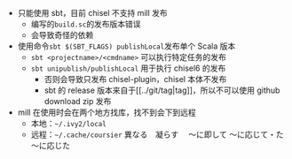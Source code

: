 - 只能使用 sbt，目前 chisel 不支持 mill 发布
  - 编写的`build.sc`的发布版本错误
  - 会导致奇怪的依赖
- 使用命令`sbt $(SBT_FLAGS) publishLocal`发布单个 Scala 版本
  - `sbt <projectname>/<cmdname>` 可以执行特定任务的发布
  - `sbt unipublish/publishLocal` 用于执行 chisel6 的发布
    - 否则会导致只发布 chisel-plugin，chisel 本体不发布
	- sbt 的 release 版本来自于[[../git/tag|tag]]，所以不可以使用 github download zip 发布
- mill 在使用时会在两个地方找库，找不到会下到远程
  - 本地：`~/.ivy2/local`
  - 远程：`~/.cache/coursier`
異なる　凝らす　
〜に即して
〜に応じて・た
〜に応じた